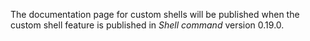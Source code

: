 The documentation page for custom shells will be published when the custom shell feature is published in _Shell command_ version 0.19.0.